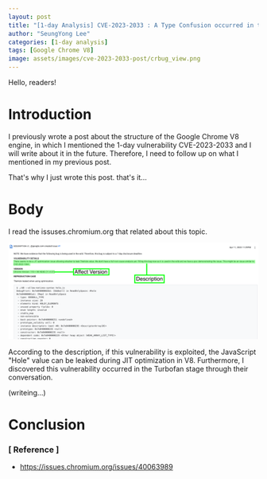 ```yaml
---
layout: post
title: "[1-day Analysis] CVE-2023-2033 : A Type Confusion occurred in the Turbofan stage of the Google Chrome V8 engine (for English)"
author: "SeungYong Lee"
categories: [1-day analysis]
tags: [Google Chrome V8]
image: assets/images/cve-2023-2033-post/crbug_view.png
---
```


Hello, readers!

# Introduction
I previously wrote a post about the structure of the Google Chrome V8 engine, in which I mentioned the 1-day vulnerability CVE-2023-2033 and I will write about it in the future. Therefore, I need to follow up on what I mentioned in my previous post.

That's why I just wrote this post. that's it...

# Body
I read the issuses.chromium.org that related about this topic.

<img src="/assets/images/cve-2023-2033-post/crbug_view.png">

According to the description, if this vulnerability is exploited, the JavaScript "Hole" value can be leaked during JIT optimization in V8. 
Furthermore, I discovered this vulnerability occurred in the Turbofan stage through their conversation.


(writeing...)

# Conclusion

### [ Reference ]
- https://issues.chromium.org/issues/40063989